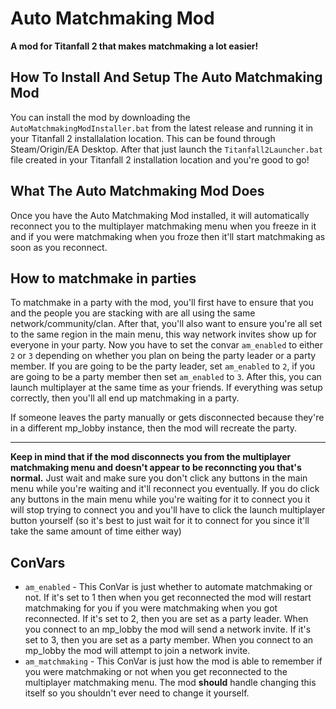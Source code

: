 # Auto Matchmaking Mod
**A mod for Titanfall 2 that makes matchmaking a lot easier!**

## How To Install And Setup The Auto Matchmaking Mod
You can install the mod by downloading the `AutoMatchmakingModInstaller.bat` from the latest release and running it in your Titanfall 2 installalation location. This can be found through Steam/Origin/EA Desktop. After that just launch the `Titanfall2Launcher.bat` file created in your Titanfall 2 installation location and you're good to go!

## What The Auto Matchmaking Mod Does
Once you have the Auto Matchmaking Mod installed, it will automatically reconnect you to the multiplayer matchmaking menu when you freeze in it and if you were matchmaking when you froze then it'll start matchmaking as soon as you reconnect.

## How to matchmake in parties
To matchmake in a party with the mod, you'll first have to ensure that you and the people you are stacking with are all using the same network/community/clan. After that, you'll also want to ensure you're all set to the same region in the main menu, this way network invites show up for everyone in your party. Now you have to set the convar `am_enabled` to either `2` or `3` depending on whether you plan on being the party leader or a party member. If you are going to be the party leader, set `am_enabled` to `2`, if you are going to be a party member then set `am_enabled` to `3`. After this, you can launch multiplayer at the same time as your friends. If everything was setup correctly, then you'll all end up matchmaking in a party.

If someone leaves the party manually or gets disconnected because they're in a different mp_lobby instance, then the mod will recreate the party.

<hr>

**Keep in mind that if the mod disconnects you from the multiplayer matchmaking menu and doesn't appear to be reconncting you that's normal.** Just wait and make sure you don't click any buttons in the main menu while you're waiting and it'll reconnect you eventually. If you do click any buttons in the main menu while you're waiting for it to connect you it will stop trying to connect you and you'll have to click the launch multiplayer button yourself (so it's best to just wait for it to connect for you since it'll take the same amount of time either way)

## ConVars
- `am_enabled` - This ConVar is just whether to automate matchmaking or not. If it's set to 1 then when you get reconnected the mod will restart matchmaking for you if you were matchmaking when you got reconnected. If it's set to 2, then you are set as a party leader. When you connect to an mp_lobby the mod will send a network invite. If it's set to 3, then you are set as a party member. When you connect to an mp_lobby the mod will attempt to join a network invite.
- `am_matchmaking` - This ConVar is just how the mod is able to remember if you were matchmaking or not when you get reconnected to the multiplayer matchmaking menu. The mod **should** handle changing this itself so you shouldn't ever need to change it yourself.
